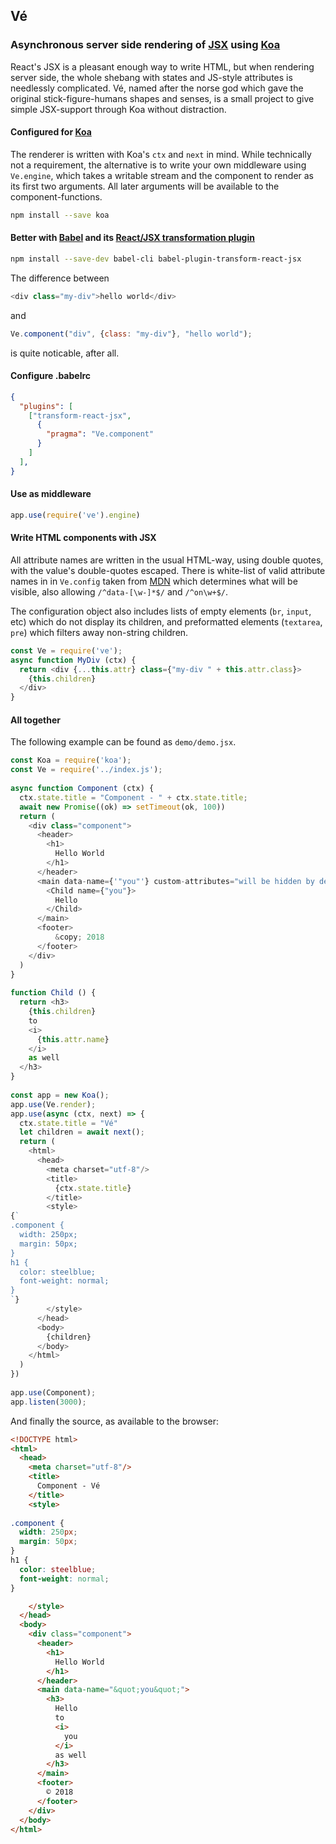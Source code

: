 

## Vé
### Asynchronous server side rendering of [JSX](https://babeljs.io/docs/plugins/transform-react-jsx/) using [Koa](http://koajs.com/)

React's JSX is a pleasant enough way to write HTML, but when rendering server side, the whole shebang with states and JS-style attributes is needlessly complicated. Vé, named after the norse god which gave the original stick-figure-humans shapes and senses, is a small project to give simple JSX-support through Koa without distraction.

#### Configured for [Koa](http://koajs.com/)

The renderer is written with Koa's `ctx` and `next` in mind. While technically not a requirement, the alternative is to write your own middleware using `Ve.engine`, which takes a writable stream and the component to render as its first two arguments. All later arguments will be available to the component-functions.

```sh
npm install --save koa
```

#### Better with [Babel](https://babeljs.io/) and its [React/JSX transformation plugin](https://babeljs.io/docs/plugins/transform-react-jsx/)

```sh
npm install --save-dev babel-cli babel-plugin-transform-react-jsx
```

The difference between
```javascript
<div class="my-div">hello world</div>
```
and
```javascript
Ve.component("div", {class: "my-div"}, "hello world");
```
is quite noticable, after all.
#### Configure .babelrc

```json
{
  "plugins": [
    ["transform-react-jsx",
      {
        "pragma": "Ve.component"
      }
    ]
  ],
}
```


#### Use as middleware

```javascript
app.use(require('ve').engine)
```

#### Write HTML components with JSX
All attribute names are written in the usual HTML-way, using double quotes, with the value's double-quotes escaped. There is white-list of valid attribute names in in `Ve.config` taken from [MDN](https://developer.mozilla.org/en-US/docs/Web/HTML/Attributes) which determines what will be visible, also allowing `/^data-[\w-]*$/` and `/^on\w+$/`.

The configuration object also includes lists of empty elements (`br`, `input`, etc) which do not display its children, and preformatted elements (`textarea`, `pre`) which filters away non-string children.

```javascript
const Ve = require('ve');
async function MyDiv (ctx) {
  return <div {...this.attr} class={"my-div " + this.attr.class}>
    {this.children}
  </div>
}
```


#### All together

The following example can be found as `demo/demo.jsx`.

```javascript
const Koa = require('koa');
const Ve = require('../index.js');
 
async function Component (ctx) {
  ctx.state.title = "Component - " + ctx.state.title;
  await new Promise((ok) => setTimeout(ok, 100))
  return (
    <div class="component">
      <header>
        <h1>
          Hello World
        </h1>
      </header>
      <main data-name={'"you"'} custom-attributes="will be hidden by default">
        <Child name={"you"}> 
          Hello
        </Child>
      </main>
      <footer>
          &copy; 2018
      </footer>
    </div>
  )
}
 
function Child () {
  return <h3>
    {this.children}
    to
    <i>
      {this.attr.name}
    </i>
    as well
  </h3>
}
 
const app = new Koa();
app.use(Ve.render);
app.use(async (ctx, next) => {
  ctx.state.title = "Vé"
  let children = await next();
  return (
    <html>
      <head>
        <meta charset="utf-8"/>
        <title>
          {ctx.state.title}
        </title>
        <style>
{`
.component {
  width: 250px;
  margin: 50px;
}
h1 {
  color: steelblue;
  font-weight: normal;
}
`}
        </style>
      </head>
      <body>
        {children}
      </body>
    </html>
  )
})
 
app.use(Component);
app.listen(3000);
```

And finally the source, as available to the browser:

```html
<!DOCTYPE html>
<html>
  <head>
    <meta charset="utf-8"/>
    <title>
      Component - Vé
    </title>
    <style>
      
.component {
  width: 250px;
  margin: 50px;
}
h1 {
  color: steelblue;
  font-weight: normal;
}

    </style>
  </head>
  <body>
    <div class="component">
      <header>
        <h1>
          Hello World
        </h1>
      </header>
      <main data-name="&quot;you&quot;">
        <h3>
          Hello
          to
          <i>
            you
          </i>
          as well
        </h3>
      </main>
      <footer>
        © 2018
      </footer>
    </div>
  </body>
</html>
```